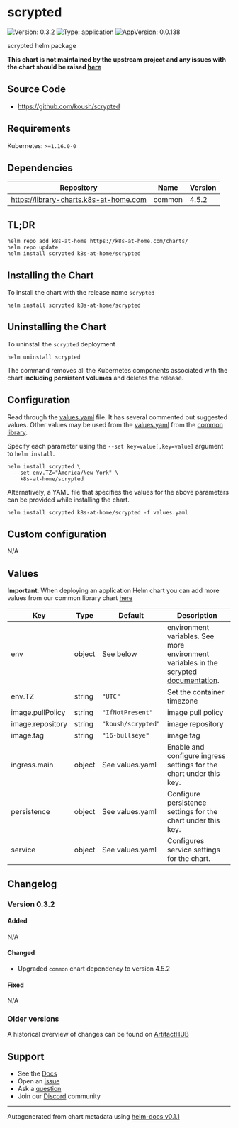 # scrypted

![Version: 0.3.2](https://img.shields.io/badge/Version-0.3.2-informational?style=flat-square) ![Type: application](https://img.shields.io/badge/Type-application-informational?style=flat-square) ![AppVersion: 0.0.138](https://img.shields.io/badge/AppVersion-0.0.138-informational?style=flat-square)

scrypted helm package

**This chart is not maintained by the upstream project and any issues with the chart should be raised [here](https://github.com/samipsolutions/helm-charts/issues/new/choose)**

## Source Code

* <https://github.com/koush/scrypted>

## Requirements

Kubernetes: `>=1.16.0-0`

## Dependencies

| Repository | Name | Version |
|------------|------|---------|
| https://library-charts.k8s-at-home.com | common | 4.5.2 |

## TL;DR

```console
helm repo add k8s-at-home https://k8s-at-home.com/charts/
helm repo update
helm install scrypted k8s-at-home/scrypted
```

## Installing the Chart

To install the chart with the release name `scrypted`

```console
helm install scrypted k8s-at-home/scrypted
```

## Uninstalling the Chart

To uninstall the `scrypted` deployment

```console
helm uninstall scrypted
```

The command removes all the Kubernetes components associated with the chart **including persistent volumes** and deletes the release.

## Configuration

Read through the [values.yaml](./values.yaml) file. It has several commented out suggested values.
Other values may be used from the [values.yaml](https://github.com/k8s-at-home/library-charts/tree/main/charts/stable/common/values.yaml) from the [common library](https://github.com/k8s-at-home/library-charts/tree/main/charts/stable/common).

Specify each parameter using the `--set key=value[,key=value]` argument to `helm install`.

```console
helm install scrypted \
  --set env.TZ="America/New York" \
    k8s-at-home/scrypted
```

Alternatively, a YAML file that specifies the values for the above parameters can be provided while installing the chart.

```console
helm install scrypted k8s-at-home/scrypted -f values.yaml
```

## Custom configuration

N/A

## Values

**Important**: When deploying an application Helm chart you can add more values from our common library chart [here](https://github.com/k8s-at-home/library-charts/tree/main/charts/stable/common)

| Key | Type | Default | Description |
|-----|------|---------|-------------|
| env | object | See below | environment variables. See more environment variables in the [scrypted documentation](https://scrypted.org/docs). |
| env.TZ | string | `"UTC"` | Set the container timezone |
| image.pullPolicy | string | `"IfNotPresent"` | image pull policy |
| image.repository | string | `"koush/scrypted"` | image repository |
| image.tag | string | `"16-bullseye"` | image tag |
| ingress.main | object | See values.yaml | Enable and configure ingress settings for the chart under this key. |
| persistence | object | See values.yaml | Configure persistence settings for the chart under this key. |
| service | object | See values.yaml | Configures service settings for the chart. |

## Changelog

### Version 0.3.2

#### Added

N/A

#### Changed

* Upgraded `common` chart dependency to version 4.5.2

#### Fixed

N/A

### Older versions

A historical overview of changes can be found on [ArtifactHUB](https://artifacthub.io/packages/helm/k8s-at-home/scrypted?modal=changelog)

## Support

- See the [Docs](https://docs.k8s-at-home.com/our-helm-charts/getting-started/)
- Open an [issue](https://github.com/samipsolutions/helm-charts/issues/new/choose)
- Ask a [question](https://github.com/k8s-at-home/organization/discussions)
- Join our [Discord](https://discord.gg/sTMX7Vh) community

----------------------------------------------
Autogenerated from chart metadata using [helm-docs v0.1.1](https://github.com/k8s-at-home/helm-docs/releases/v0.1.1)
